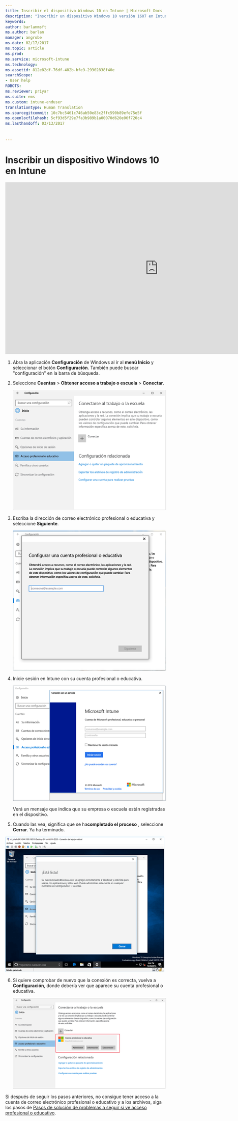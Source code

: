 ```yaml
---
title: Inscribir el dispositivo Windows 10 en Intune | Microsoft Docs
description: "Inscribir un dispositivo Windows 10 versión 1607 en Intune"
keywords: 
author: barlanmsft
ms.author: barlan
manager: angrobe
ms.date: 02/17/2017
ms.topic: article
ms.prod: 
ms.service: microsoft-intune
ms.technology: 
ms.assetid: 812e82df-76df-402b-bfe9-29302838f40e
searchScope:
- User help
ROBOTS: 
ms.reviewer: priyar
ms.suite: ems
ms.custom: intune-enduser
translationtype: Human Translation
ms.sourcegitcommit: 10c7bc5461c746ab50e83c2ffc590b89efe75e5f
ms.openlocfilehash: 5cf93d5f29e7fa3b989b1a00070d620e06f720c4
ms.lasthandoff: 03/13/2017


---
```


# <a name="enroll-your-windows-10-device-in-intune"></a>Inscribir un dispositivo Windows 10 en Intune

<iframe src="https://channel9.msdn.com/Series/IntuneEnrollment/Windows-Enrollment-with-AAD/player" width="960" height="540" allowFullScreen frameBorder="0"></iframe>

1.  Abra la aplicación **Configuración** de Windows al ir al **menú Inicio** y seleccionar el botón **Configuración**. También puede buscar "configuración" en la barra de búsqueda.

2. Seleccione **Cuentas** > **Obtener acceso a trabajo o escuela** > **Conectar**.

    ![Seleccionar cuenta Obtener acceso a trabajo o escuela](./media/w10-enroll-rs1-connect-to-work-or-school.png)

3.  Escriba la dirección de correo electrónico profesional o educativa y seleccione **Siguiente**.

    ![Escriba su cuenta profesional o educativa](./media/w10-enroll-rs1-set-up-work-or-school-account.png)

4. Inicie sesión en Intune con su cuenta profesional o educativa.

    ![Agregar una cuenta profesional o educativa](./media/w10-enroll-rs1-enter-your-credentials.png)

    Verá un mensaje que indica que su empresa o escuela están registradas en el dispositivo.

5. Cuando las vea, significa que se ha**completado el proceso** , seleccione **Cerrar**. Ya ha terminado.

  ![Seleccionar cerrar en la pantalla "Completado el proceso" listo"](./media/w10-enroll-rs1-youre-all-set.png)

6. Si quiere comprobar de nuevo que la conexión es correcta, vuelva a **Configuración**, donde debería ver que aparece su cuenta profesional o educativa.

    ![Compruebe que la conexión se ha configurado correctamente](./media/w10-enroll-rs1-validate-successful-enrollment.png)

Si después de seguir los pasos anteriores, no consigue tener acceso a la cuenta de correo electrónico profesional o educativo y a los archivos, siga los pasos de [Pasos de solución de problemas a seguir si ve acceso profesional o educativo](troubleshoot-your-windows-10-device-windows.md#troubleshooting-steps-to-follow-if-you-see-access-work-or-school).

